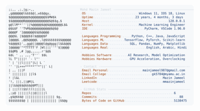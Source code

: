 <picture>
  <source srcset="https://raw.githubusercontent.com/mmazinjameel/mmazinjameel/main/dark_mode.svg?v=1741421361" media="(prefers-color-scheme: dark)">
  <img src="https://raw.githubusercontent.com/mmazinjameel/mmazinjameel/main/light_mode.svg?v=1741421361">
</picture>
